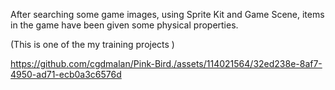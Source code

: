 

After searching some game images,
using Sprite Kit and Game Scene, items in the game have been given some physical properties.


(This is one of the my training projects )


https://github.com/cgdmalan/Pink-Bird./assets/114021564/32ed238e-8af7-4950-ad71-ecb0a3c6576d

